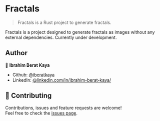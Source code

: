 # Fractals

> Fractals is a Rust project to generate fractals.

Fractals is a project designed to generate fractals as images without any external dependencies. Currently under development. 

## Author

👤 **Ibrahim Berat Kaya**

* Github: [@iberatkaya](https://github.com/iberatkaya)
* LinkedIn: [@linkedin.com/in/ibrahim-berat-kaya/](https://linkedin.com/in/ibrahim-berat-kaya/)

## 🤝 Contributing

Contributions, issues and feature requests are welcome!<br />Feel free to check the [issues page](https://github.com/iberatkaya/fractals/issues). 
